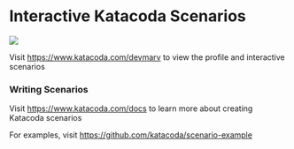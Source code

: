 # Interactive Katacoda Scenarios

[![](http://shields.katacoda.com/katacoda/devmarv/count.svg)](https://www.katacoda.com/devmarv "Get your profile on Katacoda.com")

Visit https://www.katacoda.com/devmarv to view the profile and interactive scenarios

### Writing Scenarios
Visit https://www.katacoda.com/docs to learn more about creating Katacoda scenarios

For examples, visit https://github.com/katacoda/scenario-example
